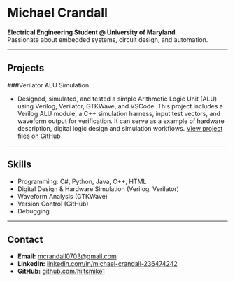 # Michael Crandall
**Electrical Engineering Student @ University of Maryland**  
Passionate about embedded systems, circuit design, and automation.

---

## Projects
###Verilator ALU Simulation 
- Designed, simulated, and tested a simple Arithmetic Logic Unit (ALU) using Verilog, Verilator, GTKWave, and VSCode. This project includes a Verilog ALU module, a C++ simulation harness, input test vectors, and waveform output for verification. It can serve as a example of hardware description, digital logic design and simulation workflows.
[View project files on GitHub](https://github.com/hiitsmike1/michaelcrandall.github.io/tree/main/alu_verilator)

---

## Skills
- Programming: C#, Python, Java, C++, HTML
- Digital Design & Hardware Simulation (Verilog, Verilator)
- Waveform Analysis (GTKWave)
- Version Control (GitHub)
- Debugging
  
---

## Contact
- **Email:** [mcrandall0703@gmail.com](mailto:mcrandall0703@gmail.com)
- **LinkedIn:** [linkedin.com/in/michael-crandall-236474242](https://www.linkedin.com/in/michael-crandall-236474242)
- **GitHub:** [github.com/hiitsmike1](https://github.com/hiitsmike1) 
